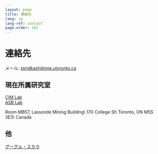 ```yaml
---
layout: page
title: 連絡先
lang: jp
lang-ref: contact
page-order: 101
---
```


# 連絡先

メール: <zendkash@mie.utoronto.ca>

## 現在所属研究室
[CIM Lab](https://cimlab.mie.utoronto.ca/)  
[ASB Lab](http://asblab.mie.utoronto.ca/)

Room MB57, Lassonde Mining Building\\
170 College St\\
Toronto, ON M5S 3E3\\
Canada

## 他

[グーグル・スカラ](https://scholar.google.ca/citations?user=_WdA8SEAAAAJ&hl=en)
